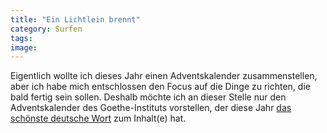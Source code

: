 ```yaml
---
title: "Ein Lichtlein brennt"
category: Surfen
tags: 
image: 
---
```


Eigentlich wollte ich dieses Jahr einen Adventskalender zusammenstellen, aber ich habe mich entschlossen den Focus auf die Dinge zu richten, die bald fertig sein sollen. Deshalb möchte ich an dieser Stelle nur den Adventskalender des Goethe-Instituts vorstellen, der diese Jahr [das schönste deutsche Wort](http://www.goethe.de/z/pro/adventskalender/deindex.htm) zum Inhalt(e) hat.
